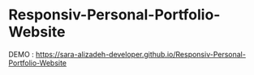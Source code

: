 # Responsiv-Personal-Portfolio-Website

DEMO : https://sara-alizadeh-developer.github.io/Responsiv-Personal-Portfolio-Website
